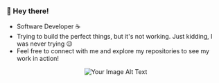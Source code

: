 <h3>👋 Hey there!</h3>

- Software Developer ☕
- Trying to build the perfect things, but it's not working. Just kidding, I was never trying 😉
- Feel free to connect with me and explore my repositories to see my work in action!

<div align="center">
  <img src="https://user-images.githubusercontent.com/74038190/216122041-518ac897-8d92-4c6b-9b3f-ca01dcaf38ee.png" alt="Your Image Alt Text">
</div>
